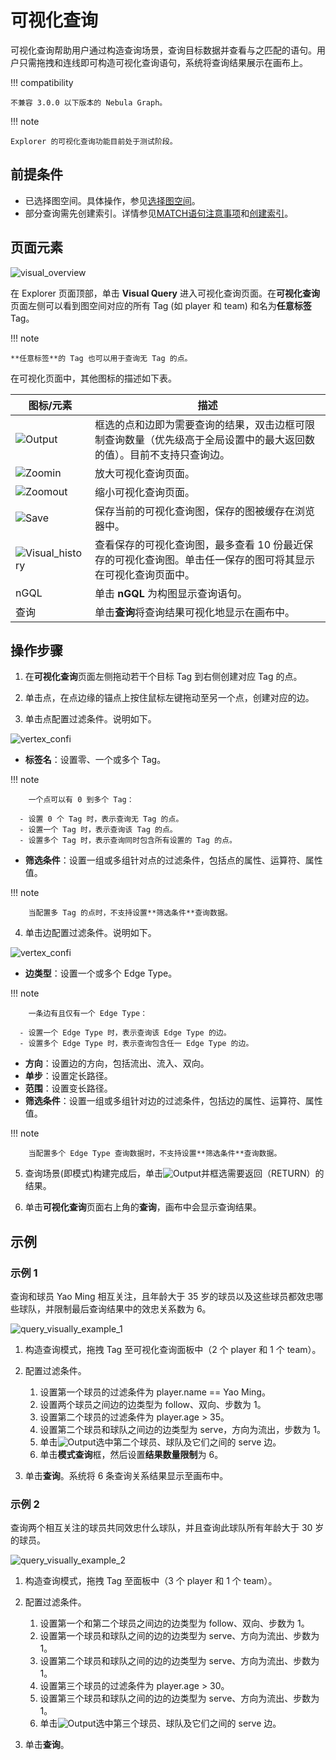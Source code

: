 # 可视化查询

可视化查询帮助用户通过构造查询场景，查询目标数据并查看与之匹配的语句。用户只需拖拽和连线即可构造可视化查询语句，系统将查询结果展示在画布上。

!!! compatibility

    不兼容 3.0.0 以下版本的 Nebula Graph。

!!! note

    Explorer 的可视化查询功能目前处于测试阶段。

## 前提条件

- 已选择图空间。具体操作，参见[选择图空间](graph-explorer/13.choose-graphspace.md)。
- 部分查询需先创建索引。详情参见[MATCH语句注意事项](../3.ngql-guide/7.general-query-statements/2.match.md)和[创建索引](../3.ngql-guide/14.native-index-statements/1.create-native-index.md)。

## 页面元素

![visual_overview](https://docs-cdn.nebula-graph.com.cn/figures/visual-query-20220718-cn.png)

在 Explorer 页面顶部，单击 **Visual Query** 进入可视化查询页面。在**可视化查询**页面左侧可以看到图空间对应的所有 Tag (如 player 和 team) 和名为**任意标签** Tag。

!!! note

    **任意标签**的 Tag 也可以用于查询无 Tag 的点。  

在可视化页面中，其他图标的描述如下表。

| 图标/元素                                                    | 描述                                                         |
| ------------------------------------------------------------ | ------------------------------------------------------------ |
| ![Output](https://docs-cdn.nebula-graph.com.cn/figures/visual-nav-output.png) | 框选的点和边即为需要查询的结果，双击边框可限制查询数量（优先级高于全局设置中的最大返回数的值）。目前不支持只查询边。 |
| ![Zoomin](https://docs-cdn.nebula-graph.com.cn/figures/visual-nav-zoomin.png) | 放大可视化查询页面。                                         |
| ![Zoomout](https://docs-cdn.nebula-graph.com.cn/figures/visual-nav-zoomout.png) | 缩小可视化查询页面。                                         |
| ![Save](https://docs-cdn.nebula-graph.com.cn/figures/visual-nav-save.png) | 保存当前的可视化查询图，保存的图被缓存在浏览器中。           |
| ![Visual_history](https://docs-cdn.nebula-graph.com.cn/figures/visual-nav-history.png) | 查看保存的可视化查询图，最多查看 10 份最近保存的可视化查询图。单击任一保存的图可将其显示在可视化查询页面中。 |
| nGQL                                                         | 单击 **nGQL** 为构图显示查询语句。                             |
| 查询                                                         | 单击**查询**将查询结果可视化地显示在画布中。                 |

## 操作步骤

1. 在**可视化查询**页面左侧拖动若干个目标 Tag 到右侧创建对应 Tag 的点。

2. 单击点，在点边缘的锚点上按住鼠标左键拖动至另一个点，创建对应的边。

3. 单击点配置过滤条件。说明如下。

  ![vertex_confi](https://docs-cdn.nebula-graph.com.cn/figures/vertex-config_cn.png)

  - **标签名**：设置零、一个或多个 Tag。

  !!! note

        一个点可以有 0 到多个 Tag：

      - 设置 0 个 Tag 时，表示查询无 Tag 的点。
      - 设置一个 Tag 时，表示查询该 Tag 的点。
      - 设置多个 Tag 时，表示查询同时包含所有设置的 Tag 的点。   

  - **筛选条件**：设置一组或多组针对点的过滤条件，包括点的属性、运算符、属性值。

  !!! note

        当配置多 Tag 的点时，不支持设置**筛选条件**查询数据。

4. 单击边配置过滤条件。说明如下。

  ![vertex_confi](https://docs-cdn.nebula-graph.com.cn/figures/edge-config_cn.png)

  - **边类型**：设置一个或多个 Edge Type。

  !!! note

        一条边有且仅有一个 Edge Type：

      - 设置一个 Edge Type 时，表示查询该 Edge Type 的边。
      - 设置多个 Edge Type 时，表示查询包含任一 Edge Type 的边。

  - **方向**：设置边的方向，包括流出、流入、双向。
  - **单步**：设置定长路径。
  - **范围**：设置变长路径。
  - **筛选条件**：设置一组或多组针对边的过滤条件，包括边的属性、运算符、属性值。

  !!! note

        当配置多个 Edge Type 查询数据时，不支持设置**筛选条件**查询数据。

5. 查询场景(即模式)构建完成后，单击![Output](https://docs-cdn.nebula-graph.com.cn/figures/visual-nav-output.png)并框选需要返回（RETURN）的结果。

6. 单击**可视化查询**页面右上角的**查询**，画布中会显示查询结果。

## 示例

### 示例 1 

查询和球员 Yao Ming 相互关注，且年龄大于 35 岁的球员以及这些球员都效忠哪些球队，并限制最后查询结果中的效忠关系数为 6。

![query_visually_example_1](https://docs-cdn.nebula-graph.com.cn/figures/query_visaully_example_1.gif)

1. 构造查询模式，拖拽 Tag 至可视化查询面板中（2 个 player 和 1 个 team）。 

2. 配置过滤条件。

   1. 设置第一个球员的过滤条件为 player.name == Yao Ming。
   2. 设置两个球员之间边的边类型为 follow、双向、步数为 1。
   3. 设置第二个球员的过滤条件为 player.age > 35。
   4. 设置第二个球员和球队之间边的边类型为 serve，方向为流出，步数为 1。
   5. 单击![Output](https://docs-cdn.nebula-graph.com.cn/figures/visual-nav-output.png)选中第二个球员、球队及它们之间的 serve 边。
   6. 单击**模式查询**框，然后设置**结果数量限制**为 6。

3. 单击**查询**。系统将 6 条查询关系结果显示至画布中。

### 示例 2

查询两个相互关注的球员共同效忠什么球队，并且查询此球队所有年龄大于 30 岁的球员。

![query_visually_example_2](https://docs-cdn.nebula-graph.com.cn/figures/query_visaully_example_2.gif)

1. 构造查询模式，拖拽 Tag 至面板中（3 个 player 和 1 个 team）。
2. 配置过滤条件。

   1. 设置第一个和第二个球员之间边的边类型为 follow、双向、步数为 1。
   2. 设置第一个球员和球队之间的边的边类型为 serve、方向为流出、步数为 1。
   3. 设置第二个球员和球队之间的边的边类型为 serve、方向为流出、步数为 1。
   4. 设置第三个球员的过滤条件为 player.age > 30。
   5. 设置第三个球员和球队之间的边的边类型为 serve、方向为流出、步数为 1。
   6. 单击![Output](https://docs-cdn.nebula-graph.com.cn/figures/visual-nav-output.png)选中第三个球员、球队及它们之间的 serve 边。

3. 单击**查询**。
